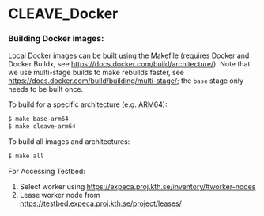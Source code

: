 # CLEAVE_Docker

### Building Docker images:

Local Docker images can be built using the Makefile (requires Docker and Docker Buildx, see https://docs.docker.com/build/architecture/).
Note that we use multi-stage builds to make rebuilds faster, see https://docs.docker.com/build/building/multi-stage/; the `base` stage only needs to be built once.

To build for a specific architecture (e.g. ARM64):

```bash
$ make base-arm64
$ make cleave-arm64
```

To build all images and architectures:

```bash
$ make all
```

For Accessing Testbed:
1. Select worker using https://expeca.proj.kth.se/inventory/#worker-nodes
2. Lease worker node from https://testbed.expeca.proj.kth.se/project/leases/
